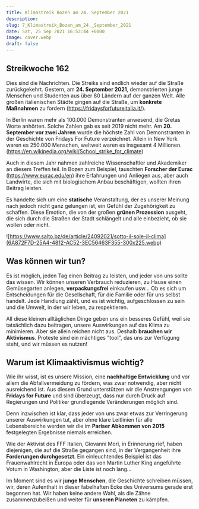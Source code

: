 ```yaml
---
title: Klimastreik Bozen am 24. September 2021
description:
slug: 7_Klimastreik_Bozen_am_24._September_2021
date: Sat, 25 Sep 2021 16:53:44 +0000
image: cover.webp
draft: false
---
```


## Streikwoche 162


Dies sind die Nachrichten. Die Streiks sind endlich wieder auf die Straße zurückgekehrt. Gestern, am **24. September 2021**, demonstrierten junge Menschen und Studenten aus über 80 Ländern auf der ganzen Welt. Alle großen italienischen Städte gingen auf die Straße, um **konkrete Maßnahmen** zu fordern (<https://fridaysforfutureitalia.it/>).

In Berlin waren mehr als 100.000 Demonstranten anwesend, die Gretas Worte anhörten. Solche Zahlen gab es seit 2019 nicht mehr. Am **20. September vor zwei Jahren** wurde die höchste Zahl von Demonstranten in der Geschichte von Fridays For Future verzeichnet. Allein in New York waren es 250.000 Menschen, weltweit waren es insgesamt 4 Millionen. (<https://en.wikipedia.org/wiki/School_strike_for_climate>)

Auch in diesem Jahr nahmen zahlreiche Wissenschaftler und Akademiker an diesem Treffen teil. In Bozen zum Beispiel, tauschten **Forscher der Eurac** (<https://www.eurac.edu/en>) ihre Erfahrungen und Anliegen aus, aber auch Landwirte, die sich mit biologischem Anbau beschäftigen, wollten ihren Beitrag leisten.

Es handelte sich um eine **statische** Veranstaltung, der es unserer Meinung nach jedoch nicht ganz gelungen ist, ein Gefühl der Zugehörigkeit zu schaffen. Diese Emotion, die von der großen **grünen Prozession** ausgeht, die sich durch die Straßen der Stadt schlängelt und alle einbezieht, ob sie wollen oder nicht.

![https://www.salto.bz/de/article/24092021/sotto-il-sole-il-clima](6A872F7D-25A4-4812-AC52-3EC56463F355-300x225.webp)
## Was können wir tun?


Es ist möglich, jeden Tag einen Beitrag zu leisten, und jeder von uns sollte das wissen. Wir können unseren Verbrauch reduzieren, zu Hause einen Gemüsegarten anlegen, **verpackungsfrei** einkaufen usw... Ob es sich um Entscheidungen für die Gesellschaft, für die Familie oder für uns selbst handelt. Jede Handlung zählt, und es ist wichtig, aufgeschlossen zu sein und die Umwelt, in der wir leben, zu respektieren.

All diese kleinen alltäglichen Dinge geben uns ein besseres Gefühl, weil sie tatsächlich dazu beitragen, unsere Auswirkungen auf das Klima zu minimieren. Aber sie allein reichen nicht aus. Deshalb **brauchen wir Aktivismus**. Proteste sind ein mächtiges "tool", das uns zur Verfügung steht, und wir müssen es nutzen!
## Warum ist Klimaaktivismus wichtig?


Wie ihr wisst, ist es unsere Mission, eine **nachhaltige Entwicklung** und vor allem die Abfallvermeidung zu fördern, was zwar notwendig, aber nicht ausreichend ist. Aus diesem Grund unterstützen wir die Anstrengungen von **Fridays for Future** und sind überzeugt, dass nur durch Druck auf Regierungen und Politiker grundlegende Veränderungen möglich sind.

Denn inzwischen ist klar, dass jeder von uns zwar etwas zur Verringerung unserer Auswirkungen tut, aber ohne klare Leitlinien für alle Lebensbereiche werden wir die im **Pariser Abkommen von 2015** festgelegten Ergebnisse niemals erreichen.

Wie der Aktivist des FFF Italien, Giovanni Mori, in Erinnerung rief, haben diejenigen, die auf die Straße gegangen sind, in der Vergangenheit ihre **Forderungen durchgesetzt**. Ein einleuchtendes Beispiel ist das Frauenwahlrecht in Europa oder das von Martin Luther King angeführte Votum in Washington, aber die Liste ist noch lang...

Im Moment sind es wir **junge Menschen**, die Geschichte schreiben müssen, wir, deren Aufenthalt in dieser fabelhaften Ecke des Universums gerade erst begonnen hat. Wir haben keine andere Wahl, als die Zähne zusammenzubeißen und weiter für **unseren Planeten** zu kämpfen.

